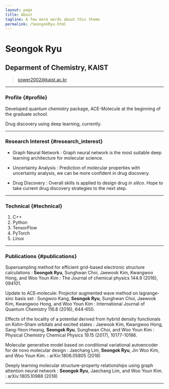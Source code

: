 ```yaml
---
layout: page
title: About
tagline: A few more words about this theme
permalink: /SeongokRyu.html
---
```

# Seongok Ryu
## Deparment of Chemistry, KAIST

> [sower2002@kaist.ac.kr](sower2002@kaist.ac.kr)  

------

### Profile {#profile}

Developed quantum chemistry package, ACE-Molecule at the beginning of the graduate school.

Drug discovery using deep learning, currently.

------

### Research Interest {#research_interest}

* Graph Neural Network
  : Graph neural network is the most suitable deep learning architecture for molecular science.

* Uncertainty Analysis
  : Prediction of molecular properties with uncertainty analysis, we can be more confident in drug discovery.
 
* Drug Discovery
  : Overall skills is applied to design drug _in silico_. Hope to take current drug discovery strategies to the next step.

-------

### Technical {#technical}

1. C++
1. Python
1. TensorFlow
1. PyTorch
1. Linux

------

### Publications {#publications}

Supersampling method for efficient grid-based electronic structure calculations
: __Seongok Ryu__, Sunghwan Choi, Jaewook Kim, Kwangwoo Hong, and Woo Youn Kim
: The Journal of chemical physics 144.9 (2016), 094101.


Update to ACE‐molecule: Projector augmented wave method on lagrange‐sinc basis set
: Sungwoo Kang, __Seongok Ryu__, Sunghwan Choi, Jaewook Kim, Kwangwoo Hong, and Woo Youn Kim
: International Journal of Quantum Chemistry 116.8 (2016), 644-650.


Effects of the locality of a potential derived from hybrid density functionals on Kohn–Sham orbitals and excited states 
: Jaewook Kim, Kwangwoo Hong, Sang-Yeon Hwang, __Seongok Ryu__, Sunghwan Choi, and Woo Youn Kim
: Physical Chemistry Chemical Physics 19.15 (2017), 10177-10186.


Molecular generative model based on conditional variational autoencoder for de novo molecular design
: Jaechang Lim, __Seongok Ryu__, Jin Woo Kim, and Woo Youn Kim.
: arXiv:1806.05805 (2018)


Deeply learning molecular structure-property relationships using graph attention neural network
: __Seongok Ryu__, Jaechang Lim, and Woo Youn Kim.
: arXiv:1805.10988 (2018)
 
------
